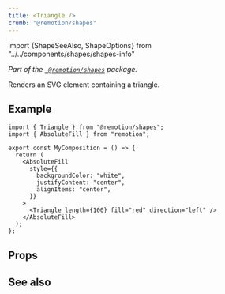 ```yaml
---
title: <Triangle />
crumb: "@remotion/shapes"
---
```


import {ShapeSeeAlso, ShapeOptions} from "../../components/shapes/shapes-info"

_Part of the [` @remotion/shapes`](/docs/shapes) package._

Renders an SVG element containing a triangle.

## Example

```tsx twoslash title="src/Triangle.tsx"
import { Triangle } from "@remotion/shapes";
import { AbsoluteFill } from "remotion";

export const MyComposition = () => {
  return (
    <AbsoluteFill
      style={{
        backgroundColor: "white",
        justifyContent: "center",
        alignItems: "center",
      }}
    >
      <Triangle length={100} fill="red" direction="left" />
    </AbsoluteFill>
  );
};
```

## Props

<ShapeOptions shape="ellipse" all />

## See also

<ShapeSeeAlso shape="triangle"/>
